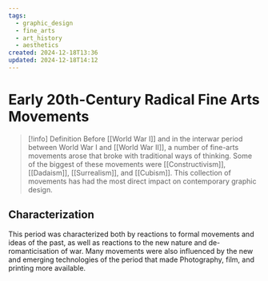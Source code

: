 ```yaml
---
tags:
  - graphic_design
  - fine_arts
  - art_history
  - aesthetics
created: 2024-12-18T13:36
updated: 2024-12-18T14:12
---
```


# Early 20th-Century Radical Fine Arts Movements

> [!info] Definition
> Before [[World War I]] and in the interwar period between World War I and [[World War II]], a number of fine-arts movements arose that broke with traditional ways of thinking.
> Some of the biggest of these movements were [[Constructivism]], [[Dadaism]], [[Surrealism]], and [[Cubism]].
> This collection of movements has had the most direct impact on contemporary graphic design.

## Characterization

This period was characterized both by reactions to formal movements and ideas of the past, as well as reactions to the new nature and de-romanticisation of war.
Many movements were also influenced by the new and emerging technologies of the period that made Photography, film, and printing more available.
